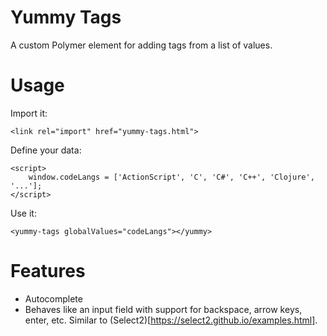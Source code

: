 # Yummy Tags

A custom Polymer element for adding tags from a list of values.

# Usage

Import it:

	<link rel="import" href="yummy-tags.html">

Define your data:

	<script>
		window.codeLangs = ['ActionScript', 'C', 'C#', 'C++', 'Clojure', '...'];
	</script>

Use it:

	<yummy-tags globalValues="codeLangs"></yummy>

# Features

* Autocomplete
* Behaves like an input field with support for backspace, arrow keys, enter, etc.  Similar to (Select2)[https://select2.github.io/examples.html].